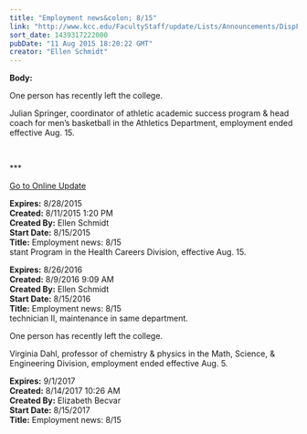 ```yaml
---
title: "Employment news&colon; 8/15"
link: "http://www.kcc.edu/FacultyStaff/update/Lists/Announcements/DispForm.aspx?ID=1999"
sort_date: 1439317222000
pubDate: "11 Aug 2015 18:20:22 GMT"
creator: "Ellen Schmidt"
---
```


<div><b>Body:</b> <div class="ExternalClass2F442A9E251F4D70AB040FB8FBACAB09"><p>​One person has recently left the college.</p>
<p>Julian Springer, coordinator of athletic academic success program &amp; head coach for men’s basketball in the Athletics Department, employment ended effective Aug. 15.</p>
<p> </p>
<p>***</p>
<p><a href="/update">Go to Online Update</a><br /></p></div></div>
<div><b>Expires:</b> 8/28/2015</div>
<div><b>Created:</b> 8/11/2015 1:20 PM</div>
<div><b>Created By:</b> Ellen Schmidt</div>
<div><b>Start Date:</b> 8/15/2015</div>
<div><b>Title:</b> Employment news: 8/15</div>
stant Program in the Health Careers Division, effective Aug. 15.</p></div></div>
<div><b>Expires:</b> 8/26/2016</div>
<div><b>Created:</b> 8/9/2016 9:09 AM</div>
<div><b>Created By:</b> Ellen Schmidt</div>
<div><b>Start Date:</b> 8/15/2016</div>
<div><b>Title:</b> Employment news: 8/15</div>
 technician II, maintenance in same department.</p>
<p>One person has recently left the college.</p>
<p>Virginia Dahl, professor of chemistry &amp; physics in the Math, Science, &amp; Engineering Division, employment ended effective Aug. 5.</p></div></div>
<div><b>Expires:</b> 9/1/2017</div>
<div><b>Created:</b> 8/14/2017 10:26 AM</div>
<div><b>Created By:</b> Elizabeth Becvar</div>
<div><b>Start Date:</b> 8/15/2017</div>
<div><b>Title:</b> Employment news: 8/15</div>
